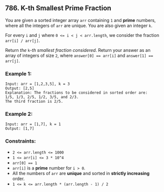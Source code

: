 ## 786. K-th Smallest Prime Fraction

You are given a sorted integer array ```arr``` containing ```1``` and **prime** numbers, where all the integers of ```arr``` are unique. You are also given an integer ```k```.

For every ```i``` and ```j``` where ```0 <= i < j < arr.length```, we consider the fraction ```arr[i] / arr[j]```.

Return *the* ```k```*-th smallest fraction considered*. Return your answer as an array of integers of size ```2```, where ```answer[0] == arr[i]``` and ```answer[1] == arr[j]```.

### Example 1:
```
Input: arr = [1,2,3,5], k = 3
Output: [2,5]
Explanation: The fractions to be considered in sorted order are:
1/5, 1/3, 2/5, 1/2, 3/5, and 2/3.
The third fraction is 2/5.
```
### Example 2:
```
Input: arr = [1,7], k = 1
Output: [1,7]
```

### Constraints:

* ```2 <= arr.length <= 1000```
* ```1 <= arr[i] <= 3 * 10^4```
* ```arr[0] == 1```
* ```arr[i]``` is a **prime** number for ```i > 0```.
* All the numbers of ```arr``` are **unique** and sorted in **strictly increasing** order.
* ```1 <= k <= arr.length * (arr.length - 1) / 2```